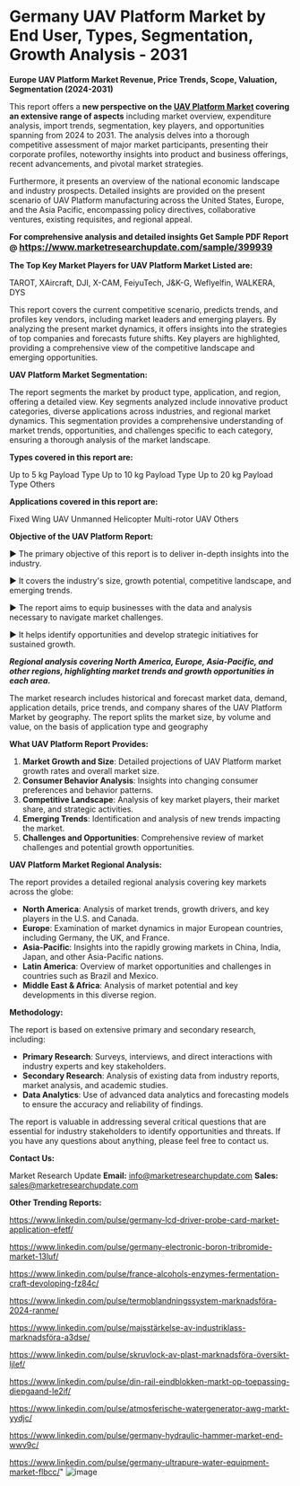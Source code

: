 # Germany UAV Platform Market by End User, Types, Segmentation, Growth Analysis - 2031

<strong>Europe UAV Platform Market Revenue, Price Trends, Scope, Valuation, Segmentation (2024-2031)</strong>

This report offers a <strong>new perspective on the <a href=https://www.marketresearchupdate.com/sample/399939>UAV Platform Market</a> covering an extensive range of aspects</strong> including market overview, expenditure analysis, import trends, segmentation, key players, and opportunities spanning from 2024 to 2031. The analysis delves into a thorough competitive assessment of major market participants, presenting their corporate profiles, noteworthy insights into product and business offerings, recent advancements, and pivotal market strategies.

Furthermore, it presents an overview of the national economic landscape and industry prospects. Detailed insights are provided on the present scenario of UAV Platform manufacturing across the United States, Europe, and the Asia Pacific, encompassing policy directives, collaborative ventures, existing requisites, and regional appeal.

<strong>For comprehensive analysis and detailed insights Get Sample PDF Report @ <a href=https://www.marketresearchupdate.com/sample/399939><font size=3 color=#0000ff>https://www.marketresearchupdate.com/sample/399939</font></a></strong>

<strong>The Top Key Market Players for UAV Platform Market Listed are:</strong>

TAROT, XAircraft, DJI, X-CAM, FeiyuTech, J&K-G, Weflyelfin, WALKERA, DYS

This report covers the current competitive scenario, predicts trends, and profiles key vendors, including market leaders and emerging players. By analyzing the present market dynamics, it offers insights into the strategies of top companies and forecasts future shifts. Key players are highlighted, providing a comprehensive view of the competitive landscape and emerging opportunities.

<strong>UAV Platform Market Segmentation:</strong>

The report segments the market by product type, application, and region, offering a detailed view. Key segments analyzed include innovative product categories, diverse applications across industries, and regional market dynamics. This segmentation provides a comprehensive understanding of market trends, opportunities, and challenges specific to each category, ensuring a thorough analysis of the market landscape.

<strong>Types covered in this report are:</strong>

Up to 5 kg Payload Type
Up to 10 kg Payload Type
Up to 20 kg Payload Type
Others

<strong>Applications covered in this report are:</strong>

Fixed Wing UAV
Unmanned Helicopter
Multi-rotor UAV
Others

<strong>Objective of the UAV Platform Report:</strong>

▶ The primary objective of this report is to deliver in-depth insights into the industry.

▶ It covers the industry's size, growth potential, competitive landscape, and emerging trends.

▶ The report aims to equip businesses with the data and analysis necessary to navigate market challenges.

▶ It helps identify opportunities and develop strategic initiatives for sustained growth.

<strong><em>Regional analysis covering North America, Europe, Asia-Pacific, and other regions, highlighting market trends and growth opportunities in each area.</em></strong>

The market research includes historical and forecast market data, demand, application details, price trends, and company shares of the UAV Platform Market by geography. The report splits the market size, by volume and value, on the basis of application type and geography

<strong>What UAV Platform Report Provides:</strong>
<ol>
  <li><strong>Market Growth and Size</strong>: Detailed projections of UAV Platform market growth rates and overall market size.</li>
  <li><strong>Consumer Behavior Analysis</strong>: Insights into changing consumer preferences and behavior patterns.</li>
  <li><strong>Competitive Landscape</strong>: Analysis of key market players, their market share, and strategic activities.</li>
  <li><strong>Emerging Trends</strong>: Identification and analysis of new trends impacting the market.</li>
  <li><strong>Challenges and Opportunities</strong>: Comprehensive review of market challenges and potential growth opportunities.</li>
</ol>

<strong>UAV Platform Market Regional Analysis:</strong>

The report provides a detailed regional analysis covering key markets across the globe:
<ul>
  <li><strong>North America</strong>: Analysis of market trends, growth drivers, and key players in the U.S. and Canada.</li>
  <li><strong>Europe</strong>: Examination of market dynamics in major European countries, including Germany, the UK, and France.</li>
  <li><strong>Asia-Pacific</strong>: Insights into the rapidly growing markets in China, India, Japan, and other Asia-Pacific nations.</li>
  <li><strong>Latin America</strong>: Overview of market opportunities and challenges in countries such as Brazil and Mexico.</li>
  <li><strong>Middle East &amp; Africa</strong>: Analysis of market potential and key developments in this diverse region.</li>
</ul>

<strong>Methodology:</strong>

The report is based on extensive primary and secondary research, including:
<ul>
  <li><strong>Primary Research</strong>: Surveys, interviews, and direct interactions with industry experts and key stakeholders.</li>
  <li><strong>Secondary Research</strong>: Analysis of existing data from industry reports, market analysis, and academic studies.</li>
  <li><strong>Data Analytics</strong>: Use of advanced data analytics and forecasting models to ensure the accuracy and reliability of findings.</li>
</ul>
The report is valuable in addressing several critical questions that are essential for industry stakeholders to identify opportunities and threats. If you have any questions about anything, please feel free to contact us.

<strong>Contact Us:</strong>

Market Research Update
<strong>Email:</strong> info@marketresearchupdate.com
<strong>Sales:</strong> sales@marketresearchupdate.com

<strong>Other Trending Reports:</strong>

<a href=https://www.linkedin.com/pulse/germany-lcd-driver-probe-card-market-application-efetf/>https://www.linkedin.com/pulse/germany-lcd-driver-probe-card-market-application-efetf/</a>

<a href=https://www.linkedin.com/pulse/germany-electronic-boron-tribromide-market-13luf/>https://www.linkedin.com/pulse/germany-electronic-boron-tribromide-market-13luf/</a>

<a href=https://www.linkedin.com/pulse/france-alcohols-enzymes-fermentation-craft-devoloping-fz84c/>https://www.linkedin.com/pulse/france-alcohols-enzymes-fermentation-craft-devoloping-fz84c/</a>

<a href=https://www.linkedin.com/pulse/termoblandningssystem-marknadsföra-2024-ranme/>https://www.linkedin.com/pulse/termoblandningssystem-marknadsföra-2024-ranme/</a>

<a href=https://www.linkedin.com/pulse/majsstärkelse-av-industriklass-marknadsföra-a3dse/>https://www.linkedin.com/pulse/majsstärkelse-av-industriklass-marknadsföra-a3dse/</a>

<a href=https://www.linkedin.com/pulse/skruvlock-av-plast-marknadsföra-översikt-ljlef/>https://www.linkedin.com/pulse/skruvlock-av-plast-marknadsföra-översikt-ljlef/</a>

<a href=https://www.linkedin.com/pulse/din-rail-eindblokken-markt-op-toepassing-diepgaand-le2if/>https://www.linkedin.com/pulse/din-rail-eindblokken-markt-op-toepassing-diepgaand-le2if/</a>

<a href=https://www.linkedin.com/pulse/atmosferische-watergenerator-awg-markt-yydjc/>https://www.linkedin.com/pulse/atmosferische-watergenerator-awg-markt-yydjc/</a>

<a href=https://www.linkedin.com/pulse/germany-hydraulic-hammer-market-end-wwv9c/>https://www.linkedin.com/pulse/germany-hydraulic-hammer-market-end-wwv9c/</a>

<a href=https://www.linkedin.com/pulse/germany-ultrapure-water-equipment-market-flbcc/>https://www.linkedin.com/pulse/germany-ultrapure-water-equipment-market-flbcc/</a>"
![image](https://github.com/user-attachments/assets/185be120-a543-4c4a-b962-48566e9be6cf)
